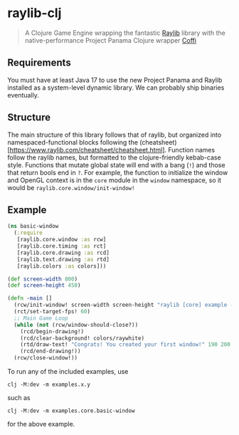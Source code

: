 # raylib-clj

> A Clojure Game Engine wrapping the fantastic [Raylib](https://www.raylib.com/) library with the
> native-performance Project Panama Clojure wrapper [Coffi](https://github.com/IGJoshua/coffi)

## Requirements

You must have at least Java 17 to use the new Project Panama and Raylib
installed as a system-level dynamic library. We can probably ship binaries eventually.

## Structure

The main structure of this library follows that of raylib, but organized into
namespaced-functional blocks following the
(cheatsheet)[https://www.raylib.com/cheatsheet/cheatsheet.html].
Function names follow the raylib names, but formatted to the clojure-friendly kebab-case
style. Functions that mutate global state will end with a bang (`!`) and those
that return bools end in `?`. For example, the function to initialize the window
and OpenGL context is in the `core` module in the `window` namespace, so it
would be `raylib.core.window/init-window!`

## Example

```clojure
(ns basic-window
  (:require
   [raylib.core.window :as rcw]
   [raylib.core.timing :as rct]
   [raylib.core.drawing :as rcd]
   [raylib.text.drawing :as rtd]
   [raylib.colors :as colors]))

(def screen-width 800)
(def screen-height 450)

(defn -main []
  (rcw/init-window! screen-width screen-height "raylib [core] example - basic window")
  (rct/set-target-fps! 60)
  ;; Main Game Loop
  (while (not (rcw/window-should-close?))
    (rcd/begin-drawing!)
    (rcd/clear-background! colors/raywhite)
    (rtd/draw-text! "Congrats! You created your first window!" 190 200 20 colors/lightgray)
    (rcd/end-drawing!))
  (rcw/close-window!))
```

To run any of the included examples, use

```shell
clj -M:dev -m examples.x.y
```

such as

```shell
clj -M:dev -m examples.core.basic-window
```

for the above example.
